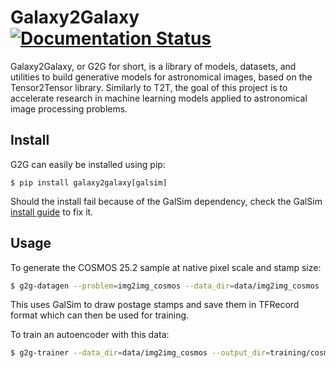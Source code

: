 # Galaxy2Galaxy [![Documentation Status](https://readthedocs.org/projects/galaxy2galaxy/badge/?version=latest)](https://galaxy2galaxy.readthedocs.io/en/latest/?badge=latest)


Galaxy2Galaxy, or G2G for short, is a library of models, datasets, and utilities to build generative models for astronomical images, based on the Tensor2Tensor library. Similarly to T2T, the goal of this project is to accelerate research in machine
learning models applied to astronomical image processing problems.

## Install

G2G can easily be installed using pip:
```
$ pip install galaxy2galaxy[galsim]
```

Should the install fail because of the GalSim dependency, check the GalSim [install
guide]( https://github.com/GalSim-developers/GalSim/blob/releases/2.1/INSTALL.md) to fix it.

## Usage

To generate the COSMOS 25.2 sample at native pixel scale and stamp size:

```bash
$ g2g-datagen --problem=img2img_cosmos --data_dir=data/img2img_cosmos
```
This uses GalSim to draw postage stamps and save them in TFRecord format which can then be used for training.

To  train an autoencoder with this data:
```bash
$ g2g-trainer --data_dir=data/img2img_cosmos --output_dir=training/cosmos_ae   --problem=img2img_cosmos --model=continuous_autoencoder_basic  --train_steps=2000  --eval_steps=100 --hparams_set=continuous_autoencoder_basic
```
